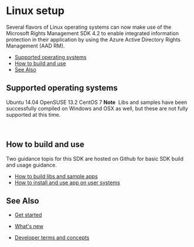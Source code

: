 ﻿
# Linux setup


Several flavors of Linux operating systems can now make use of the Microsoft Rights Management SDK 4.2 to enable integrated information protection in their application by using the Azure Active Directory Rights Management (AAD RM).

-   [Supported operating systems](#supported_operating_systems)
-   [How to build and use](#how_to_build_and_use)
-   [See Also](#see_also)

## Supported operating systems


Ubuntu 14.04
OpenSUSE 13.2
CentOS 7
**Note**  Libs and samples have been successfully compiled on Windows and OSX as well, but these are not fully supported at this time.

 

## How to build and use

Two guidance topis for this SDK are hosted on Github for basic SDK build and usage guidance.

-   [How to build libs and sample apps](https://github.com/AzureAD/rms-sdk-for-cpp/blob/master/docs/how_to_build_it.md)
-   [How to install and use app on user systems](https://github.com/AzureAD/rms-sdk-for-cpp/blob/master/docs/how_to_use_it.md)

## See Also

* [Get started](get_started.md)

* [What's new](release_notes.md)

* [Developer terms and concepts](core_concepts.md)

 

 



